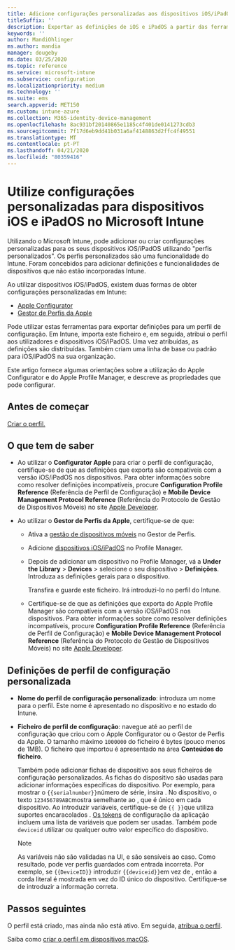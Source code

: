 ```yaml
---
title: Adicione configurações personalizadas aos dispositivos iOS/iPadOS no Microsoft Intune - Azure Microsoft Docs
titleSuffix: ''
description: Exportar as definições de iOS e iPadOS a partir das ferramentas Apple Configurator ou Apple Profile Manager e, em seguida, importar estas definições para microsoft Intune. Estas definições podem criar, utilizar e controlar configurações personalizadas e funcionalidades em dispositivos iOS/iPadOS. Este perfil personalizado pode então ser atribuído ou distribuído para dispositivos iOS/iPadOS na sua organização para criar uma linha de base ou padrão.
keywords: ''
author: MandiOhlinger
ms.author: mandia
manager: dougeby
ms.date: 03/25/2020
ms.topic: reference
ms.service: microsoft-intune
ms.subservice: configuration
ms.localizationpriority: medium
ms.technology: ''
ms.suite: ems
search.appverid: MET150
ms.custom: intune-azure
ms.collection: M365-identity-device-management
ms.openlocfilehash: 8ac931bf20140865e1185c4f401de0141273cdb3
ms.sourcegitcommit: 7f17d6eb9dd41b031a6af4148863d2ffc4f49551
ms.translationtype: MT
ms.contentlocale: pt-PT
ms.lasthandoff: 04/21/2020
ms.locfileid: "80359416"
---
```

# <a name="use-custom-settings-for-ios-and-ipados-devices-in-microsoft-intune"></a>Utilize configurações personalizadas para dispositivos iOS e iPadOS no Microsoft Intune

Utilizando o Microsoft Intune, pode adicionar ou criar configurações personalizadas para os seus dispositivos iOS/iPadOS utilizando "perfis personalizados". Os perfis personalizados são uma funcionalidade do Intune. Foram concebidos para adicionar definições e funcionalidades de dispositivos que não estão incorporadas Intune.

Ao utilizar dispositivos iOS/iPadOS, existem duas formas de obter configurações personalizadas em Intune:

- [Apple Configurator](https://itunes.apple.com/app/apple-configurator-2/id1037126344?mt=12)
- [Gestor de Perfis da Apple](https://support.apple.com/profile-manager)

Pode utilizar estas ferramentas para exportar definições para um perfil de configuração. Em Intune, importa este ficheiro e, em seguida, atribui o perfil aos utilizadores e dispositivos iOS/iPadOS. Uma vez atribuídas, as definições são distribuídas. Também criam uma linha de base ou padrão para iOS/iPadOS na sua organização.

Este artigo fornece algumas orientações sobre a utilização do Apple Configurator e do Apple Profile Manager, e descreve as propriedades que pode configurar.

## <a name="before-you-begin"></a>Antes de começar

[Criar o perfil.](custom-settings-configure.md)

## <a name="what-you-need-to-know"></a>O que tem de saber

- Ao utilizar o **Configurator Apple** para criar o perfil de configuração, certifique-se de que as definições que exporta são compatíveis com a versão iOS/iPadOS nos dispositivos. Para obter informações sobre como resolver definições incompatíveis, procure **Configuration Profile Reference** (Referência de Perfil de Configuração) e **Mobile Device Management Protocol Reference** (Referência do Protocolo de Gestão de Dispositivos Móveis) no site [Apple Developer](https://developer.apple.com/).

- Ao utilizar o **Gestor de Perfis da Apple**, certifique-se de que:

  - Ativa a [gestão de dispositivos móveis](https://help.apple.com/serverapp/mac/5.7/#/apd05B9B761-D390-4A75-9251-E9AD29A61D0C) no Gestor de Perfis.
  - Adicione [dispositivos iOS/iPadOS](https://help.apple.com/profilemanager/mac/5.7/#/pm9onzap1984) no Profile Manager.
  - Depois de adicionar um dispositivo no Profile Manager, vá a **Under the Library** > **Devices** > selecione o seu dispositivo > **Definições**. Introduza as definições gerais para o dispositivo.

    Transfira e guarde este ficheiro. Irá introduzi-lo no perfil do Intune.

  - Certifique-se de que as definições que exporta do Apple Profile Manager são compatíveis com a versão iOS/iPadOS nos dispositivos. Para obter informações sobre como resolver definições incompatíveis, procure **Configuration Profile Reference** (Referência de Perfil de Configuração) e **Mobile Device Management Protocol Reference** (Referência do Protocolo de Gestão de Dispositivos Móveis) no site [Apple Developer](https://developer.apple.com/).

## <a name="custom-configuration-profile-settings"></a>Definições de perfil de configuração personalizada

- **Nome do perfil de configuração personalizado**: introduza um nome para o perfil. Este nome é apresentado no dispositivo e no estado do Intune.
- **Ficheiro de perfil de configuração**: navegue até ao perfil de configuração que criou com o Apple Configurator ou o Gestor de Perfis da Apple. O tamanho máximo `1000000` do ficheiro é bytes (pouco menos de 1MB). O ficheiro que importou é apresentado na área **Conteúdos do ficheiro**.

  Também pode adicionar fichas de dispositivo aos seus ficheiros de configuração personalizados. As fichas do dispositivo são usadas para adicionar informações específicas do dispositivo. Por exemplo, para mostrar o `{{serialnumber}}`número de série, insira . No dispositivo, o texto `123456789ABC`mostra semelhante ao , que é único em cada dispositivo. Ao introduzir variáveis, certifique-se de `{{ }}`que utiliza suportes encaracolados . [Os tokens](../apps/app-configuration-policies-use-ios.md#tokens-used-in-the-property-list) de configuração da aplicação incluem uma lista de variáveis que podem ser usadas. Também pode `deviceid` utilizar ou qualquer outro valor específico do dispositivo.

  > [!NOTE]
  > As variáveis não são validadas na UI, e são sensíveis ao caso. Como resultado, pode ver perfis guardados com entrada incorreta. Por exemplo, se `{{DeviceID}}` introduzir `{{deviceid}}`em vez de , então a corda literal é mostrada em vez do ID único do dispositivo. Certifique-se de introduzir a informação correta.

## <a name="next-steps"></a>Passos seguintes

O perfil está criado, mas ainda não está ativo. Em seguida, [atribua o perfil](device-profile-assign.md).

Saiba como [criar o perfil em dispositivos macOS](custom-settings-macos.md). 
